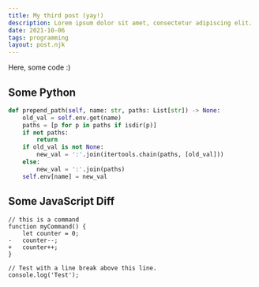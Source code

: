 ```yaml
---
title: My third post (yay!)
description: Lorem ipsum dolor sit amet, consectetur adipiscing elit.
date: 2021-10-06
tags: programming
layout: post.njk
---
```


Here, some code :)

## Some Python

```python
def prepend_path(self, name: str, paths: List[str]) -> None:
	old_val = self.env.get(name)
	paths = [p for p in paths if isdir(p)]
	if not paths:
		return
	if old_val is not None:
		new_val = ':'.join(itertools.chain(paths, [old_val]))
	else:
		new_val = ':'.join(paths)
	self.env[name] = new_val
```

## Some JavaScript Diff

```diff-js
// this is a command
function myCommand() {
    let counter = 0;
-	counter--;
+	counter++;
}

// Test with a line break above this line.
console.log('Test');
```
